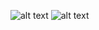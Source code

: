 ![alt text](https://raw.githubusercontent.com/rocketseat-education/nlw-02-omnistack/af31be78f5d9fe2b0c9913196c0bbcbb97eb6de8/.github/logo.svg)
![alt text](https://github.com/rocketseat-education/nlw-02-omnistack/raw/master/.github/proffy.png)
